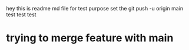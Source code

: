 hey this is readme md file for test purpose
set the git push -u origin main
test test test

trying to merge feature with main
====================

